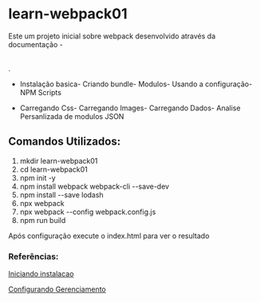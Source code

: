 # learn-webpack01
<p>Este um projeto inicial  sobre webpack desenvolvido através da documentação - </p><br>.

<ul><li>
Instalação basica-
Criando bundle-
Modulos-
Usando a configuração-
NPM Scripts</li></ul>

<ul>
<li>
Carregando Css-
Carregando Images-
Carregando Dados-
Analise Persanlizada de modulos JSON</li></ul>
<h2>Comandos Utilizados:</h2>
<ol><li>mkdir learn-webpack01</li>
<li>cd learn-webpack01</li>
<li>npm init -y</li>
<li>npm install webpack webpack-cli --save-dev</li>

<li>npm install --save lodash</li>

 <li>npx webpack</li>

 <li>npx webpack --config webpack.config.js</li>

 <li>npm run build</li>
  </ol>
  <p>Após configuração execute o index.html para ver o resultado</p>
<h3>Referências:</h3>
<p><a href="https://webpack.js.org/guides/getting-started/ target="_blank"> Iniciando instalacao</a></P>
 <P><a href="https://webpack.js.org/guides/asset-management/#setup"  target="_blank">Configurando Gerenciamento</a></P>
